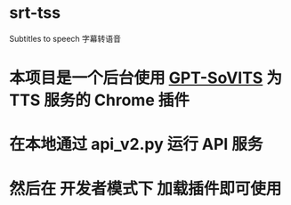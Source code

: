 # srt-tss
Subtitles to speech 字幕转语音

# 本项目是一个后台使用 [GPT-SoVITS](https://github.com/RVC-Boss/GPT-SoVITS) 为 TTS 服务的 Chrome 插件
# 在本地通过 api_v2.py 运行 API 服务
# 然后在 开发者模式下 加载插件即可使用
